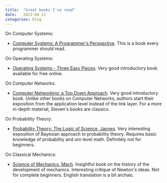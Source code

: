 ```yaml
---
title:  "Great books I've read"
date:   2023-04-12
categories: blog
---
```


On Computer Systems:
 - [Computer Systems: A Programmer's Perspective][csappbook]. This is a book every programmer should read.

On Operating Systems:
 - [Operating Systems - Three Easy Pieces][ostep]. Very good introductory book available for free online.

On Computer Networks:
 - [Computer Networking: a Top Down Approach][cntopdown]. Very good introductory book. Unlike other books on Computer Networks, authors start their exposition from the application level instead of the link layer. For a more in-depth material, Steven's books are classics.

On Probability Theory:
 - [Probability Theory: The Logic of Science, Jaynes][jaynesprob]. Very interesting exposition of Bayesian approach to probability theory. Requires basic knowledge of probability and uni-level math. Definitely not for beginners.

On Classical Mechanics:
 - [Science of Mechanics, Mach][machmech]. Insightful book on the history of the development of mechanics. Interesting critique of Newton's ideas. Not for complete beginners. English translation is a bit archaic.

[csappbook]: http://csapp.cs.cmu.edu/
[ostep]: https://pages.cs.wisc.edu/~remzi/OSTEP/
[cntopdown]: https://gaia.cs.umass.edu/kurose_ross/index.php
[jaynesprob]: https://bayes.wustl.edu/
[machmech]: https://archive.org/details/scienceofmechani005860mbp
